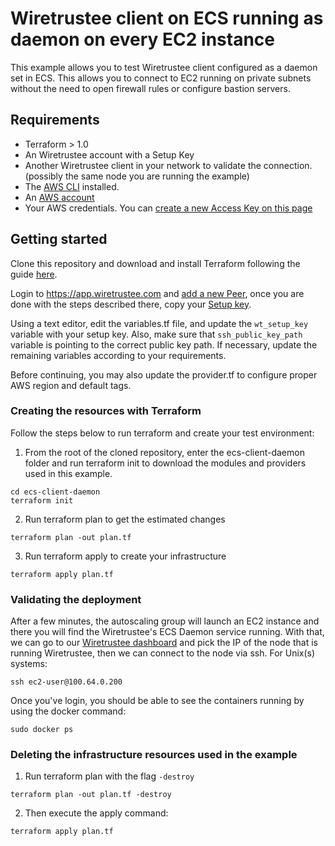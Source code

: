 # Wiretrustee client on ECS running as daemon on every EC2 instance
This example allows you to test Wiretrustee client configured as a daemon set in ECS. This allows you to connect to EC2 running on private subnets without the need to open firewall rules or configure bastion servers.

## Requirements
* Terraform > 1.0
* An Wiretrustee account with a Setup Key
* Another Wiretrustee client in your network to validate the connection. (possibly the same node you are running the example)
* The [AWS CLI](https://docs.aws.amazon.com/cli/latest/userguide/install-cliv2.html) installed.
* An [AWS account](https://aws.amazon.com/free/)
* Your AWS credentials. You can [create a new Access Key on this page](https://console.aws.amazon.com/iam/home?#/security_credentials)

## Getting started

Clone this repository and download and install Terraform following the guide [here](https://learn.hashicorp.com/tutorials/terraform/install-cli?in=terraform/aws-get-started).

Login to https://app.wiretrustee.com and [add a new Peer](https://app.wiretrustee.com/add-peer), once you are done with the steps described there, copy your [Setup key](https://app.wiretrustee.com/setup-keys).

Using a text editor, edit the variables.tf file, and update the `wt_setup_key` variable with your setup key. Also, make sure that `ssh_public_key_path` variable is pointing to the correct public key path. If necessary, update the remaining variables according to your requirements.

Before continuing, you may also update the provider.tf to configure proper AWS region and default tags.

### Creating the resources with Terraform
Follow the steps below to run terraform and create your test environment:

1. From the root of the cloned repository, enter the ecs-client-daemon folder and run terraform init to download the modules and providers used in this example.
```shell
cd ecs-client-daemon
terraform init
```
2. Run terraform plan to get the estimated changes
```shell
terraform plan -out plan.tf
```
3. Run terraform apply to create your infrastructure
```shell
terraform apply plan.tf
``` 

### Validating the deployment
After a few minutes, the autoscaling group will launch an EC2 instance and there you will find the Wiretrustee's ECS Daemon service running. With that, we can go to our [Wiretrustee dashboard](https://app.wiretrustee.com) and pick the IP of the node that is running Wiretrustee, then we can connect to the node via ssh. For Unix(s) systems:
```shell
ssh ec2-user@100.64.0.200
``` 
Once you've login, you should be able to see the containers running by using the docker command:
```shell
sudo docker ps
```

### Deleting the infrastructure resources used in the example
1. Run terraform plan with the flag `-destroy`
```shell
terraform plan -out plan.tf -destroy
```
2. Then execute the apply command:
```shell
terraform apply plan.tf
```
